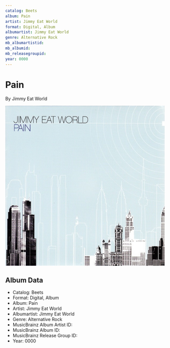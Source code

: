 ```yaml
---
catalog: Beets
album: Pain
artist: Jimmy Eat World
format: Digital, Album
albumartist: Jimmy Eat World
genre: Alternative Rock
mb_albumartistid: 
mb_albumid: 
mb_releasegroupid: 
year: 0000
---
```


# Pain

By Jimmy Eat World

![](../../assets/beetscovers/Jimmy_Eat_World-Pain.jpg)

## Album Data

- Catalog: Beets
- Format: Digital, Album
- Album: Pain
- Artist: Jimmy Eat World
- Albumartist: Jimmy Eat World
- Genre: Alternative Rock
- MusicBrainz Album Artist ID: 
- MusicBrainz Album ID: 
- MusicBrainz Release Group ID: 
- Year: 0000

